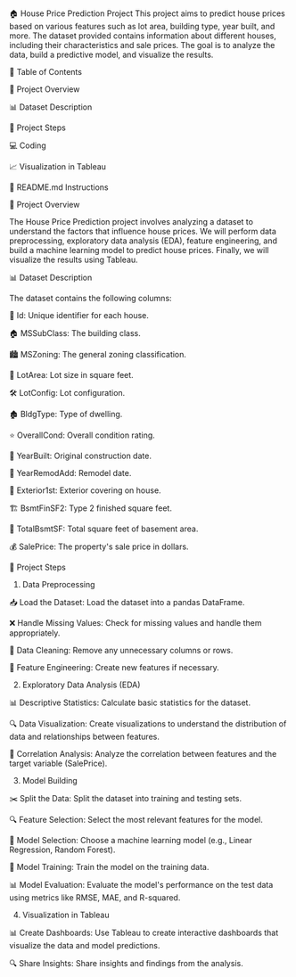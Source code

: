 🏠 House Price Prediction Project
This project aims to predict house prices based on various features such as lot area, building type, year built, and more. The dataset provided contains information about different houses, including their characteristics and sale prices. The goal is to analyze the data, build a predictive model, and visualize the results.

📄 Table of Contents

📌 Project Overview

📊 Dataset Description

🔄 Project Steps

💻 Coding

📈 Visualization in Tableau

📘 README.md Instructions

📌 Project Overview

The House Price Prediction project involves analyzing a dataset to understand the factors that influence house prices. We will perform data preprocessing, exploratory data analysis (EDA), feature engineering, and build a machine learning model to predict house prices. Finally, we will visualize the results using Tableau.

📊 Dataset Description

The dataset contains the following columns:

🔑 Id: Unique identifier for each house.

🏠 MSSubClass: The building class.

🏙️ MSZoning: The general zoning classification.

🌳 LotArea: Lot size in square feet.

🛠️ LotConfig: Lot configuration.

🏚️ BldgType: Type of dwelling.

⭐ OverallCond: Overall condition rating.

📅 YearBuilt: Original construction date.

🔄 YearRemodAdd: Remodel date.

🧱 Exterior1st: Exterior covering on house.

🏗️ BsmtFinSF2: Type 2 finished square feet.

📐 TotalBsmtSF: Total square feet of basement area.

💰 SalePrice: The property's sale price in dollars.

🔄 Project Steps

1. Data Preprocessing

📥 Load the Dataset: Load the dataset into a pandas DataFrame.

❌ Handle Missing Values: Check for missing values and handle them appropriately.

🧹 Data Cleaning: Remove any unnecessary columns or rows.

🔧 Feature Engineering: Create new features if necessary.

2. Exploratory Data Analysis (EDA)

📊 Descriptive Statistics: Calculate basic statistics for the dataset.

🔍 Data Visualization: Create visualizations to understand the distribution of data and relationships between features.

🔗 Correlation Analysis: Analyze the correlation between features and the target variable (SalePrice).

3. Model Building

✂️ Split the Data: Split the dataset into training and testing sets.

🔍 Feature Selection: Select the most relevant features for the model.

🤖 Model Selection: Choose a machine learning model (e.g., Linear Regression, Random Forest).

🎯 Model Training: Train the model on the training data.

📊 Model Evaluation: Evaluate the model's performance on the test data using metrics like RMSE, MAE, and R-squared.

4. Visualization in Tableau

📊 Create Dashboards: Use Tableau to create interactive dashboards that visualize the data and model predictions.

🔍 Share Insights: Share insights and findings from the analysis.
